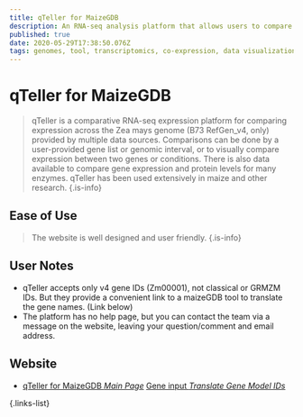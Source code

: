 ```yaml
---
title: qTeller for MaizeGDB
description: An RNA-seq analysis platform that allows users to compare expression across multiple data sources by genomic intervals or user-specified genes, and to visually compare expression between samples or two genes.
published: true
date: 2020-05-29T17:38:50.076Z
tags: genomes, tool, transcriptomics, co-expression, data visualization, protein, gene expression, proteomics, eukaryota, plant
---
```


# qTeller for MaizeGDB

> qTeller is a comparative RNA-seq expression platform for comparing expression across the Zea mays genome (B73 RefGen_v4, only) provided by multiple data sources. Comparisons can be done by a user-provided gene list or genomic interval, or to visually compare expression between two genes or conditions. There is also data available to compare gene expression and protein levels for many enzymes. qTeller has been used extensively in maize and other research.
{.is-info}

## Ease of Use

> The website is well designed and user friendly.
{.is-info}

## User Notes

- qTeller accepts only v4 gene IDs (Zm00001), not classical or GRMZM IDs. But they provide a convenient link to a maizeGDB tool to translate the gene names. (Link below)
- The platform has no help page, but you can contact the team via a message on the website, leaving your question/comment and email address. 
## Website
- [qTeller for MaizeGDB *Main Page*](https://qteller.maizegdb.org/)
 [Gene input *Translate Gene Model IDs*](https://www.maizegdb.org/gene_center/gene#translate)
 
{.links-list}

